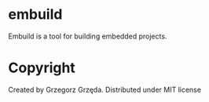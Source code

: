 # embuild
Embuild is a tool for building embedded projects.

# Copyright
Created by Grzegorz Grzęda. Distributed under MIT license